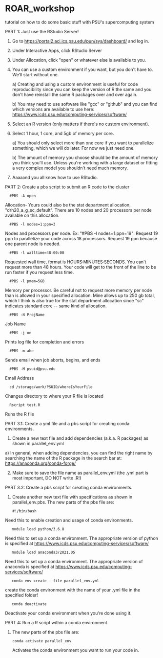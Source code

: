 # ROAR_workshop
tutorial on how to do some basic stuff with PSU's supercomputing system


PART 1: Just use the RStudio Server!

1. Go to https://portal2.aci.ics.psu.edu/pun/sys/dashboard/ and log in.

2. Under Interactive Apps, click RStudio Server

3. Under Allocation, click "open" or whatever else is available to you.

4. You can use a custom environment if you want, but you don't have to. We'll start without one.

   a) Creating and using a custom environment is useful for code reproducibility since you can keep the version of R the same and you don't have reinstall the same R packages over and over again.
   
   b) You may need to use software like "gcc" or "github" and you can find which versions are available to use here: https://www.icds.psu.edu/computing-services/software/

5. Select an R version (only matters if there's no custom environment).

6. Select 1 hour, 1 core, and 5gb of memory per core.

   a) You should only select more than one core if you want to parallelize something, which we will do later. For now we just need one.
   
   b) The amount of memory you choose should be the amount of memory you think you'll use. Unless you're working with a large dataset or fitting a very complex model you shouldn't need much memory.

7. Aaaaand you all know how to use RStudio.

PART 2: Create a pbs script to submit an R code to the cluster
   
      #PBS -A open   
   Allocation- Yours could also be the stat department allocation, "drh20_a_g_sc_default". There are 10 nodes and 20 processors per node available on this allocation. 
   
      #PBS -l nodes=1:ppn=3 
   Nodes and processors per node. Ex: "#PBS -l nodes=1:ppn=19": Request 19 ppn to parallelize your code across 18 processors. Request 19 ppn because one parent node is needed.
   
      #PBS -l walltime=48:00:00 
      
   Requested wall time, format is HOURS:MINUTES:SECONDS. You can't request more than 48 hours. Your code will get to the front of the line to be run faster if you request less time.
   
      #PBS -l pmem=5GB 
   Memory per processor. Be careful not to request more memory per node than is allowed in your specified allocation. Mine allows up to 250 gb total, which I think is also true for the stat department allocation since "sc" indicates standard core -- same kind of allocation. 

      #PBS -N ProjName 
      
   Job Name
   
      #PBS -j oe 
  
   Prints log file for completion and errors
   
      #PBS -m abe
 
  Sends email when job aborts, begins, and ends
   
      #PBS -M psuid@psu.edu 
 
 Email Address
   
      cd /storage/work/PSUID/whereIsYourFile 
 
  Changes directory to where your R file is located
   
      Rscript test.R 
      
  Runs the R file


PART 3.1: Create a yml file and a pbs script for creating conda environments.

1. Create a new text file and add dependencies (a.k.a. R packages) as shown in parallel_env.yml
   
  a) In general, when adding dependencies, you can find the right name by searching the name of the R package in the search bar at: https://anaconda.org/conda-forge/

2. Make sure to save the file name as parallel_env.yml (the .yml part is most important, DO NOT write .R!)


PART 3.2: Create a pbs script for creating conda environments.

1. Create another new text file with specifications as shown in parallel_env.pbs. The new parts of the pbs file are: 

       #!/bin/bash
  
  Need this to enable creation and usage of conda environments.
   
       module load python/3.6.8
   
   Need this to set up a conda environment. The appropriate version of python is specified at https://www.icds.psu.edu/computing-services/software/
   
       module load anaconda3/2021.05
   
   Need this to set up a conda environment. The appropriate version of anaconda is specified at https://www.icds.psu.edu/computing-services/software/
   
       conda env create --file parallel_env.yml
   
   create the conda environment with the name of your .yml file in the specified folder!
   
       conda deactivate
      
   Deactivate your conda environment when you're done using it.

PART 4: Run a R script within a conda environment.

1. The new parts of the pbs file are:

       conda activate parallel_env 
   
   Activates the conda environment you want to run your code in.

